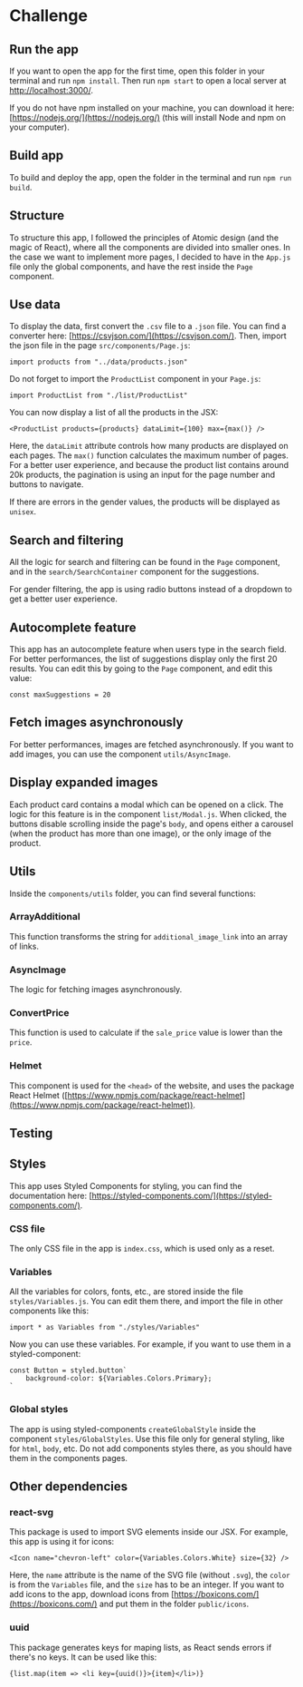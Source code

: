# Challenge

## Run the app

If you want to open the app for the first time, open this folder in your terminal and run `npm install`. Then run `npm start` to open a local server at [http://localhost:3000/](http://localhost:3000/).

If you do not have npm installed on your machine, you can download it here: [https://nodejs.org/](https://nodejs.org/) (this will install Node and npm on your computer).

## Build app

To build and deploy the app, open the folder in the terminal and run `npm run build`.

## Structure

To structure this app, I followed the principles of Atomic design (and the magic of React), where all the components are divided into smaller ones. In the case we want to implement more pages, I decided to have in the `App.js` file only the global components, and have the rest inside the `Page` component. 

## Use data

To display the data, first convert the `.csv` file to a `.json` file. You can find a converter here: [https://csvjson.com/](https://csvjson.com/). Then, import the json file in the page `src/components/Page.js`:

```
import products from "../data/products.json"
```

Do not forget to import the `ProductList` component in your `Page.js`:

```
import ProductList from "./list/ProductList"
```

You can now display a list of all the products in the JSX:

```
<ProductList products={products} dataLimit={100} max={max()} />
```

Here, the `dataLimit` attribute controls how many products are displayed on each pages. The `max()` function calculates the maximum number of pages. For a better user experience, and because the product list contains around 20k products, the pagination is using an input for the page number and buttons to navigate.

If there are errors in the gender values, the products will be displayed as `unisex`.

## Search and filtering

All the logic for search and filtering can be found in the `Page` component, and in the `search/SearchContainer` component for the suggestions.

For gender filtering, the app is using radio buttons instead of a dropdown to get a better user experience.

## Autocomplete feature

This app has an autocomplete feature when users type in the search field. For better performances, the list of suggestions display only the first 20 results. You can edit this by going to the `Page` component, and edit this value:

```
const maxSuggestions = 20
```

## Fetch images asynchronously

For better performances, images are fetched asynchronously. If you want to add images, you can use the component `utils/AsyncImage`.

## Display expanded images

Each product card contains a modal which can be opened on a click. The logic for this feature is in the component `list/Modal.js`. When clicked, the buttons disable scrolling inside the page's `body`, and opens either a carousel (when the product has more than one image), or the only image of the product. 

## Utils

Inside the `components/utils` folder, you can find several functions:

### ArrayAdditional

This function transforms the string for `additional_image_link` into an array of links.

### AsyncImage

The logic for fetching images asynchronously.

### ConvertPrice

This function is used to calculate if the `sale_price` value is lower than the `price`. 

### Helmet

This component is used for the `<head>` of the website, and uses the package React Helmet ([https://www.npmjs.com/package/react-helmet](https://www.npmjs.com/package/react-helmet)).

## Testing

<!-- Add doc testing -->

## Styles

This app uses Styled Components for styling, you can find the documentation here: [https://styled-components.com/](https://styled-components.com/).

### CSS file

The only CSS file in the app is `index.css`, which is used only as a reset.

### Variables

All the variables for colors, fonts, etc., are stored inside the file `styles/Variables.js`. You can edit them there, and import the file in other components like this:

```
import * as Variables from "./styles/Variables"
```

Now you can use these variables. For example, if you want to use them in a styled-component:

```
const Button = styled.button`
    background-color: ${Variables.Colors.Primary};
`
```

### Global styles

The app is using styled-components `createGlobalStyle` inside the component `styles/GlobalStyles`. Use this file only for general styling, like for `html`, `body`, etc. Do not add components styles there, as you should have them in the components pages. 

## Other dependencies

### react-svg

This package is used to import SVG elements inside our JSX. For example, this app is using it for icons:

```
<Icon name="chevron-left" color={Variables.Colors.White} size={32} />
```

Here, the `name` attribute is the name of the SVG file (without `.svg`), the `color` is from the `Variables` file, and the `size` has to be an integer. If you want to add icons to the app, download icons from [https://boxicons.com/](https://boxicons.com/) and put them in the folder `public/icons`. 

### uuid

This package generates keys for maping lists, as React sends errors if there's no keys. It can be used like this:

```
{list.map(item => <li key={uuid()}>{item}</li>)}
```